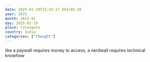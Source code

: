 ```yaml
---
date: 2025-01-29T23:43:17.493+05:30
year: 2025
month: 2025-01
day: 2025-01-29
place: Calangute
country: India
categories: ["thought"]
---
```

like a paywall requires money to access, a nerdwall requires technical knowhow
